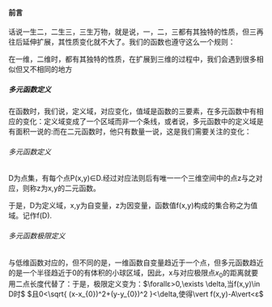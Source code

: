 #### 前言
话说一生二，二生三，三生万物，就是说，一，二，三都有其独特的性质，但三再往后延伸扩展，其性质变化就不大了。我们的函数也遵守这么一个规则：

在一维，二维时，都有其独特的性质，在扩展到三维的过程中，我们会遇到很多相似但又不相同的地方

##### 多元函数定义

在函数时，我们说，定义域，对应变化，值域是函数的三要素，在多元函数中有相应的变化：定义域变成了一个区域而非一个条线，或者说，多元函数中的定义域是有面积一说的:而在二元函数时，他只有数量一说，这是我们需要关注的变化：

###### 多元函数定义
D为点集，有每个点P(x,y)$\in$D.经过对应法则后有唯一一个三维空间中的点z与之对应，则称z为x,y的二元函数。

于是，D为定义域，x,y为自变量，z为因变量，函数值f(x,y)构成的集合称之为值域。记作f(D).

###### 多元函数极限定义
与低维函数对应的，但不同的是，一维函数自变量趋近于一个点，但多元函数趋近的是一个半径趋近于0的有体积的小球区域，因此，x与对应极限点$x_{0}$的距离就要用二点长度代替了：于是，极限定义变为：$\forallε>0,\exists \delta,当f(x,y)\in D时$
$且0<\sqrt{ (x-x_{0})^2+(y-y_{0})^2 }<\delta,使得\vert f(x,y)-A\vert<ε$

